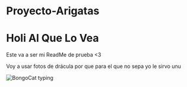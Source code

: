 # Proyecto-Arigatas

# Holi Al Que Lo Vea

Este va a ser mi ReadMe de prueba <3

Voy a usar fotos de drácula por que para el que no sepa yo le sirvo unu

![BongoCat typing](https://i.pinimg.com/564x/26/73/51/2673515ca5d07bec0be7d00e80e23fe2.jpg)

